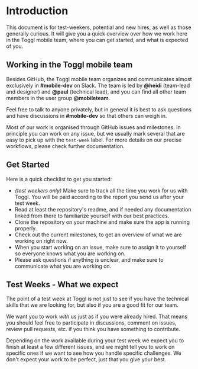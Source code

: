# Introduction

This document is for test-weekers, potential and new hires, as well as those generally curious. It will give you a quick overview over how we work here in the Toggl mobile team, where you can get started, and what is expected of you.

## Working in the Toggl mobile team

Besides GitHub, the Toggl mobile team organizes and communicates almost exclusively in **#mobile-dev** on Slack. The team is led by **@heidi** (team-lead and designer) and **@paul** (technical lead), and you can find all other team members in the user group **@mobileteam**. 

Feel free to talk to anyone privately, but in general it is best to ask questions and have discussions in **#mobile-dev** so that others can weigh in.

Most of our work is organised through GitHub issues and milestones. In principle you can work on any issue, but we usually mark several that are easy to pick up with the `test-week` label. For more details on our precise workflows, please check further documentation.


## Get Started 

Here is a quick checklist to get you started:
- _(test weekers only)_ Make sure to track all the time you work for us with Toggl. You will be paid according to the report you send us after your test week.
- Read at least the repository's readme, and if needed any documentation linked from there to familiarize yourself with our best practices.
- Clone the repository on your machine and make sure the app is running properly.
- Check out the current milestones, to get an overview of what we are working on right now.
- When you start working on an issue, make sure to assign it to yourself so everyone knows what you are working on.
- Please ask questions if anything is unclear, and make sure to communicate what you are working on.


## Test Weeks - What we expect

The point of a test week at Toggl is not just to see if you have the technical skills that we are looking for, but also if you are a good fit for our team.

We want you to work _with_ us just as if you were already hired. That means you should feel free to participate in discussions, comment on issues, review pull requests, etc. if you think you have something to contribute.

Depending on the work available during your test week we expect you to finish at least a few different issues, and we might tell you to work on specific ones if we want to see how you handle specific challenges. We don't expect your work to be perfect, just that you give your best.